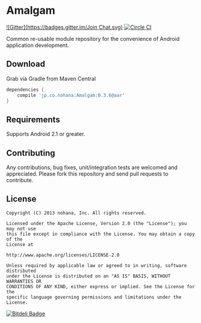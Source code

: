 # Amalgam
[![Gitter](https://badges.gitter.im/Join Chat.svg)](https://gitter.im/nohana/Amalgam?utm_source=badge&utm_medium=badge&utm_campaign=pr-badge&utm_content=badge)
[![Circle CI](https://circleci.com/gh/nohana/Amalgam.svg?style=shield)](https://circleci.com/gh/nohana/Amalgam)

Common re-usable module repository for the convenience of Android application development.

## Download

Grab via Gradle from Maven Central

```groovy
dependencies {
    compile 'jp.co.nohana:Amalgam:0.3.6@aar'
}
```

## Requirements

Supports Android 2.1 or greater.

## Contributing

Any contributions, bug fixes, unit/integration tests are welcomed and
appreciated. Please fork this repository and send pull requests to contribute.

## License

```
Copyright (C) 2013 nohana, Inc. All rights reserved.

Licensed under the Apache License, Version 2.0 (the "License"); you may not use
this file except in compliance with the License. You may obtain a copy of the
License at

http://www.apache.org/licenses/LICENSE-2.0

Unless required by applicable law or agreed to in writing, software distributed
under the License is distributed on an "AS IS" BASIS, WITHOUT WARRANTIES OR
CONDITIONS OF ANY KIND, either express or implied. See the License for the
specific language governing permissions and limitations under the License.
```

[![Bitdeli Badge](https://d2weczhvl823v0.cloudfront.net/KeithYokoma/amalgam/trend.png)](https://bitdeli.com/free "Bitdeli Badge")
